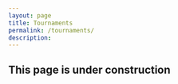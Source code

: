 ```yaml
---
layout: page
title: Tournaments
permalink: /tournaments/
description: 
---
```


## This page is under construction